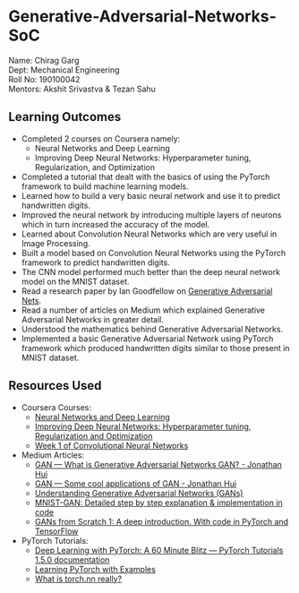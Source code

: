 # Generative-Adversarial-Networks-SoC

Name: Chirag Garg   
Dept: Mechanical Engineering    
Roll No: 190100042      
Mentors: Akshit Srivastva & Tezan Sahu

## Learning Outcomes

- Completed 2 courses on Coursera namely:
    - Neural Networks and Deep Learning
    - Improving Deep Neural Networks: Hyperparameter tuning, Regularization, and Optimization
- Completed a tutorial that dealt with the basics of using the PyTorch framework to build machine learning models.
- Learned how to build a very basic neural network and use it to predict handwritten digits.
- Improved the neural network by introducing multiple layers of neurons which in turn increased the accuracy of the model.
- Learned about Convolution Neural Networks which are very useful in Image Processing.
- Built a model based on Convolution Neural Networks using the PyTorch framework to predict handwritten digits.
- The CNN model performed much better than the deep neural network model on the MNIST dataset.
- Read a research paper by Ian Goodfellow on [Generative Adversarial Nets](https://papers.nips.cc/paper/5423-generative-adversarial-nets.pdf).
- Read a number of articles on Medium which explained Generative Adversarial Networks in greater detail.
- Understood the mathematics behind Generative Adversarial Networks.
- Implemented a basic Generative Adversarial Network using PyTorch framework which produced handwritten digits similar to those present in MNIST dataset.

## Resources Used 
- Coursera Courses:
    - [Neural Networks and Deep Learning](https://www.coursera.org/learn/neural-networks-deep-learning/home/welcome)
    - [Improving Deep Neural Networks: Hyperparameter tuning, Regularization and Optimization](https://www.coursera.org/learn/deep-neural-network/home/welcome)
    - [Week 1 of Convolutional Neural Networks](https://www.coursera.org/learn/convolutional-neural-networks/home/week/1)
- Medium Articles:
    - [GAN — What is Generative Adversarial Networks GAN? - Jonathan Hui](https://medium.com/@jonathan_hui/gan-whats-generative-adversarial-networks-and-its-application-f39ed278ef09)
    - [GAN — Some cool applications of GAN - Jonathan Hui](https://medium.com/@jonathan_hui/gan-some-cool-applications-of-gans-4c9ecca35900)
    - [Understanding Generative Adversarial Networks (GANs)](https://towardsdatascience.com/understanding-generative-adversarial-networks-gans-cd6e4651a29)
    - [MNIST-GAN: Detailed step by step explanation & implementation in code](https://medium.com/intel-student-ambassadors/mnist-gan-detailed-step-by-step-explanation-implementation-in-code-ecc93b22dc60)
    - [GANs from Scratch 1: A deep introduction. With code in PyTorch and TensorFlow](https://medium.com/ai-society/gans-from-scratch-1-a-deep-introduction-with-code-in-pytorch-and-tensorflow-cb03cdcdba0f)
- PyTorch Tutorials:
    - [Deep Learning with PyTorch: A 60 Minute Blitz — PyTorch Tutorials 1.5.0 documentation](https://pytorch.org/tutorials/beginner/deep_learning_60min_blitz.html)
    - [Learning PyTorch with Examples](https://pytorch.org/tutorials/beginner/pytorch_with_examples.html)
    - [What is torch.nn really?](https://pytorch.org/tutorials/beginner/nn_tutorial.html)
    

